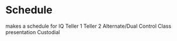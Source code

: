 # Schedule
makes a schedule for IQ
Teller 1 
Teller 2
Alternate/Dual Control
Class presentation 
Custodial